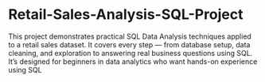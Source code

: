 # Retail-Sales-Analysis-SQL-Project
This project demonstrates practical SQL Data Analysis techniques applied to a retail sales dataset. It covers every step — from database setup, data cleaning, and exploration to answering real business questions using SQL.  It’s designed for beginners in data analytics who want hands-on experience using SQL 
